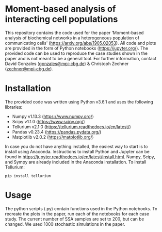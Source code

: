 # Moment-based analysis of interacting cell populations
This repository contains the code used for the paper 'Moment-based analysis of biochemical networks in a heterogeneous population of communicating cells' (https://arxiv.org/abs/1905.02053). All code and plots are provided in the form of Python notebooks (https://jupyter.org/). The provided code can be used to reproduce the case studies shown in the paper and is not meant to be a general tool. For further information, contact David Gonzales (gonzales@mpi-cbg.de) & Christoph Zechner (zechner@mpi-cbg.de).

# Installation
The provided code was written using Python v3.6.1 and uses the following libraries:
- Numpy v1.13.3 (https://www.numpy.org/)
- Scipy v1.1.0 (https://www.scipy.org/)
- Tellurium v2.1.0 (https://tellurium.readthedocs.io/en/latest/)
- Pandas v0.23.4 (https://pandas.pydata.org/)
- Matplotlib v2.0.2 (https://matplotlib.org/)

In case you do not have anything installed, the easiest way to start is to install using Anaconda. Instructions to install Python and Jupyter can be found in https://jupyter.readthedocs.io/en/latest/install.html. Numpy, Scipy, and Sympy are already included in the Anaconda installation. To install Tellurium:
```
pip install tellurium
```

# Usage
The python scripts (.py) contain functions used in the Python notebooks. To recreate the plots in the paper, run each of the notebooks for each case study. The current number of SSA samples are set to 200, but can be changed. We used 1000 stochastic simulations in the paper.